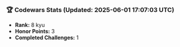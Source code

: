 ### 🏆 Codewars Stats (Updated: 2025-06-01 17:07:03 UTC)

- **Rank:** 8 kyu
- **Honor Points:** 3
- **Completed Challenges:** 1
